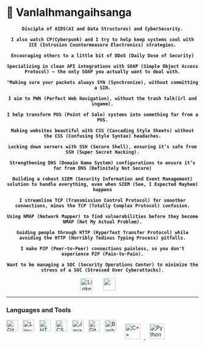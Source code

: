 # 🐶 Vanlalhmangaihsanga
<p align="center"><strong><code>Disciple of AIDS(AI and Data Structures) and CyberSecurity.</code></strong></p>
<p align="center"><strong><code>I also watch CP(Cyberpunk) and I try to help keep systems cool with ICE (Intrusion Countermeasure Electronics) strategies.</code></strong></p>
<p align="center"><strong><code>Encouraging others to a little bit of DDoS (Daily Dose of Security)</code></strong></p>
<p align="center"><strong><code>Specializing in clean API integrations with SOAP (Simple Object Access Protocol) – the only SOAP you actually want to deal with.</code></strong></p>
<p align="center"><strong><code>"Making sure your packets always SYN (Synchronize), without committing a SIN.</code></strong></p>
<p align="center"><strong><code>I aim to PWN (Perfect Web Navigation), without the trash talk(irl and ingame).</code></strong></p>
<p align="center"><strong><code>I help transform POS (Point of Sale) systems into something far from a POS.</code></strong></p>
<p align="center"><strong><code>Making websites beautiful with CSS (Cascading Style Sheets) without the CSS (Confusing Style Syntax) headaches.</code></strong></p>
<p align="center"><strong><code>Locking down servers with SSH (Secure Shell), ensuring it’s safe from SSH (Super Secret Hacking).</code></strong></p>
<p align="center"><strong><code>Strengthening DNS (Domain Name System) configurations to ensure it’s far from DNS (Definitely Not Secure)</code></strong></p>
<p align="center"><strong><code>Building a robust SIEM (Security Information and Event Management) solution to handle everything, even when SIEM (See, I Expected Mayhem) happens</code></strong></p>
<p align="center"><strong><code>I streamline TCP (Transmission Control Protocol) for smoother connections, minus the TCP (Totally Complex Protocol) confusion.</code></strong></p>
<p align="center"><strong><code>Using NMAP (Network Mapper) to find vulnerabilities before they become NMAP (Not My Actual Problem).</code></strong></p>
<p align="center"><strong><code>Guiding people through HTTP (HyperText Transfer Protocol) while avoiding the HTTP (Horribly Tedious Typing Process) pitfalls.</code></strong></p>
<p align="center"><strong><code>I make P2P (Peer-to-Peer) connections painless, so you don't experience P2P (Pain-to-Pain).</code></strong></p>
<p align="center"><strong><code>Want to be managing a SOC (Security Operations Center) to minimize the stress of a SOC (Stressed Over Cyberattacks).</code></strong></p>
<!-- Social icons section -->
<p align="center">
  <a href="https://www.linkedin.com/in/vanlalhmangaihsanga-ralte-9a149b167/"><img width="32px" alt="LinkedIn" title="LinkedIn" src="https://i.imgur.com/yRpa1dQ.png"/></a>
  &#8287;&#8287;&#8287;&#8287;&#8287;
  <a href="discordapp.com/users/363402672801447937" alt="Discord" title="Discord ID"><img width="32px" src="https://i.imgur.com/OViZO8J.png"/></a>
  &#8287;&#8287;&#8287;&#8287;&#8287;
<!--   &#8287;&#8287;&#8287;&#8287;&#8287;
  <a href="http://eyl327.mywebcommunity.org/promos/"><img width="32px" alt="Free Stuff" title="Free gifts for you" src="https://i.imgur.com/0uVwkoZ.png"/></a> -->
</p>

---

### Languages and Tools

<img align="left" alt="Git" width="30px" style="padding-right:10px;" src="https://cdn.jsdelivr.net/gh/devicons/devicon/icons/git/git-original.svg" />
<img align="left" alt="Linux" width="30px" style="padding-right:10px;" src="https://cdn.jsdelivr.net/gh/devicons/devicon/icons/linux/linux-original.svg" />
<img align="left" alt="HTML" width="30px" style="padding-right:10px;" src="https://cdn.jsdelivr.net/gh/devicons/devicon/icons/html5/html5-plain.svg" />
<img align="left" alt="CSS" width="30px" style="padding-right:10px;" src="https://cdn.jsdelivr.net/gh/devicons/devicon/icons/css3/css3-plain.svg" />
<img align="left" alt="JavaScript" width="30px" style="padding-right:10px;" src="https://cdn.jsdelivr.net/gh/devicons/devicon/icons/javascript/javascript-plain.svg" />
<a href="https://www.cplusplus.com/">
  <img alt="C++" width="40px" style="padding:10px; background-color:white; border-radius:5px;" src="https://cdn.jsdelivr.net/gh/devicons/devicon/icons/cplusplus/cplusplus-original.svg" />
</a>

<a href="https://www.python.org/">
  <img alt="Python" width="40px" style="padding:10px; background-color:white; border-radius:5px;" src="https://cdn.jsdelivr.net/gh/devicons/devicon/icons/python/python-original.svg" />
</a>
<img align="left" alt="GitHub" width="30px" style="padding-right:10px;" src="https://cdn.jsdelivr.net/gh/devicons/devicon/icons/github/github-original.svg" />
<img align="left" alt="Bash" width="30px" style="padding-right:10px;" src="https://cdn.jsdelivr.net/gh/devicons/devicon/icons/bash/bash-original.svg" />


